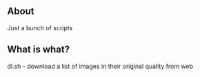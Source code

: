 ## About
Just a bunch of scripts
## What is what?
dl.sh - download a list of images in their original quality from web
